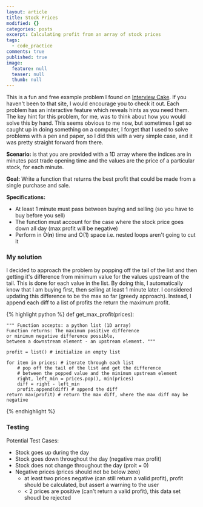 ```yaml
---
layout: article
title: Stock Prices
modified: {}
categories: posts
excerpt: Calculating profit from an array of stock prices
tags: 
  - code_practice
comments: true
published: true
image: 
  feature: null
  teaser: null
  thumb: null
---
```


This is a fun and free example problem I found on [Interview Cake](https://www.interviewcake.com/). If you haven't been to that site, I would encourage you to check it out. Each problem has an interactive feature which reveals hints as you need them. The key hint for this problem, for me, was to think about how you would solve this by hand. This seems obvious to me now, but sometimes I get so caught up in doing something on a computer, I forget that I used to solve problems with a pen and paper, so I did this with a very simple case, and it was pretty straight forward from there.

**Scenario:** is that you are provided with a 1D array where the indices are in minutes past trade opening time and the values are the price of a particular stock, for each minute.

**Goal:** Write a function that returns the best profit that could be made from a single purchase and sale.

**Specifications:**
- At least 1 minute must pass between buying and selling (so you have to buy before you sell)
- The function must account for the case where the stock price goes down all day (max profit will be negative)
- Perform in O(__n__) time and O(1) space i.e. nested loops aren't going to cut it

### My solution
I decided to approach the problem by popping off the tail of the list and then getting it's difference from minimum value for the values upstream of the tail. This is done for each value in the list. By doing this, I automatically know that I am buying first, then selling at least 1 minute later. I considered updating this difference to be the max so far (greedy approach). Instead, I append each diff to a list of profits the return the maximum profit. 

{% highlight python %}
def get_max_profit(prices):


    """ Function accepts: a python list (1D array)
    Function returns: The maximum positive difference 
    or minimum negative difference possible, 
    between a downstream element - an upstream element. """
    
    profit = list() # initialize an empty list
    
    for item in prices: # iterate through each list
        # pop off the tail of the list and get the difference 
        # between the popped value and the minimum upstream element
        right, left_min = prices.pop(), min(prices)
        diff = right - left_min
        profit.append(diff) # append the diff
    return max(profit) # return the max diff, where the max diff may be negative
{% endhighlight %}

### Testing
Potential Test Cases:
- Stock goes up during the day
- Stock goes down throughout the day (negative max profit)
- Stock does not change throughout the day (proit = 0)
- Negative prices (prices should not be below zero)
	+ at least two prices negative (can still return a valid profit), profit should be calculated, but assert a warning to the user
    + < 2 prices are positive (can't return a valid profit), this data set shoudl be rejected